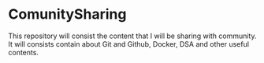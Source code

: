 # ComunitySharing
This repository will consist the content that I will be sharing with community. It will consists contain about Git and Github, Docker, DSA and other useful contents.
